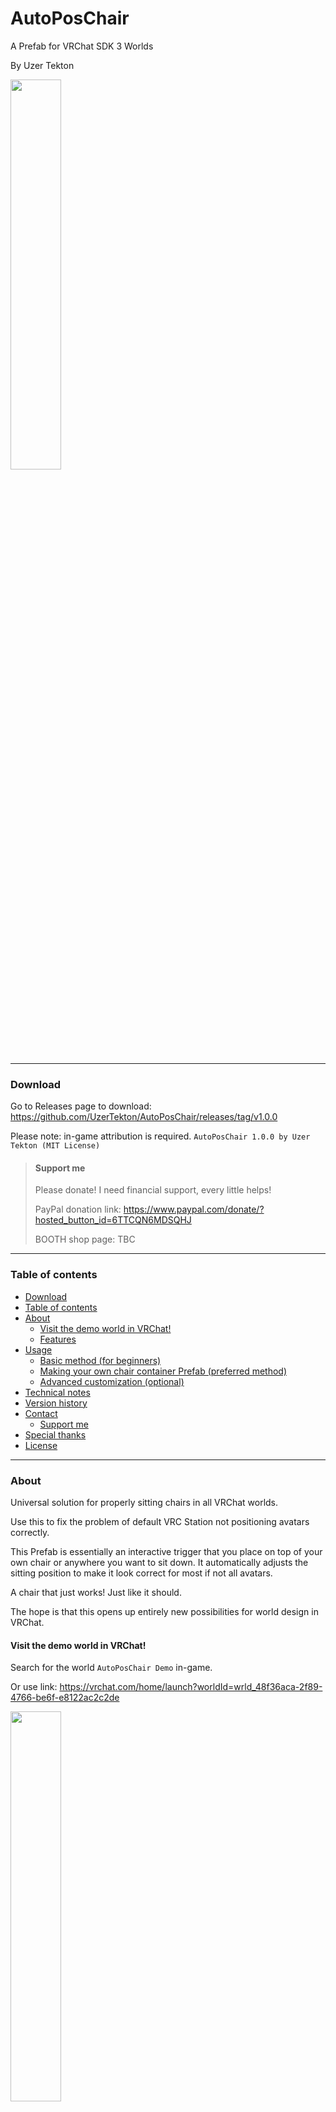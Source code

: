 # **AutoPosChair**

A Prefab for VRChat SDK 3 Worlds

By Uzer Tekton

<img src="images/20250227-QuickTest.gif" width=40% height=40%>


------------------------------------------------------------------------

### Download

Go to Releases page to download: https://github.com/UzerTekton/AutoPosChair/releases/tag/v1.0.0

Please note: in-game attribution is required. `AutoPosChair 1.0.0 by Uzer Tekton (MIT License)`

>#### Support me
>
>Please donate! I need financial support, every little helps!
>
>PayPal donation link: https://www.paypal.com/donate/?hosted_button_id=6TTCQN6MDSQHJ
>
>BOOTH shop page: TBC


------------------------------------------------------------------------

### Table of contents

- [Download](#download)
- [Table of contents](#table-of-contents)
- [About](#about)
  - [Visit the demo world in VRChat!](#visit-the-demo-world-in-vrchat)
  - [Features](#features)
- [Usage](#usage)
  - [Basic method (for beginners)](#basic-method-for-beginners)
  - [Making your own chair container Prefab (preferred method)](#making-your-own-chair-container-prefab-preferred-method)
  - [Advanced customization (optional)](#advanced-customization-optional)
- [Technical notes](#technical-notes)
- [Version history](#version-history)
- [Contact](#contact)
  - [Support me](#support-me)
- [Special thanks](#special-thanks)
- [License](#license)


------------------------------------------------------------------------

### About

Universal solution for properly sitting chairs in all VRChat worlds.

Use this to fix the problem of default VRC Station not positioning avatars correctly.

This Prefab is essentially an interactive trigger that you place on top of your own chair or anywhere you want to sit down. It automatically adjusts the sitting position to make it look correct for most if not all avatars.

A chair that just works! Just like it should.

The hope is that this opens up entirely new possibilities for world design in VRChat.


#### Visit the demo world in VRChat!

Search for the world `AutoPosChair Demo` in-game.

Or use link: https://vrchat.com/home/launch?worldId=wrld_48f36aca-2f89-4766-be6f-e8122ac2c2de

<img src="images/20250227-World.png" width=40% height=40%>


#### Features

- Easy to use, all you need to do is place an instance of the Prefab on top of your own chair model.
- One chair fits all avatars:
  - All heights and sizes and body proportions
  - Different sitting poses (e.g. cross-legged)
  - Strange avatars with no legs or non-proportional legs
- The chair works in all situations:
  - Changing avatar while seated
  - Changing avatar height while seated
  - Rotated chair of any angle in world space
  - Scaled chair of any scale in world space
  - In a VRC Pickup e.g. being thrown
  - In a moving object e.g. a vehicle
- Other features:
  - Works in VR
  - Custom proximity detection to prevent entering chair from afar
  - Minimal performance impact, even with large number of chairs
  - Minimal network usage
  - Works with avatar culling
  - Smooth adjustment motion
  - In-game error log output
  - Fully commented Udon Graph


------------------------------------------------------------------------

### Usage

<img src="images/20250227-Usage.png" width=40% height=40%>

Visit the demo world for a visual guide! Search for the world `AutoPosChair Demo` in-game.

- Prerequisite: Have VRChat SDK 3 installed. Use VCC to install if in doubt.
- Import the package (drag and drop into your Assets window). You will need:
```
AutoPosChair (Prefab)
AutoPosChairCalibrator (Udon Graph)
AutoPosChairProximityChecker (Udon Graph)
```
- Put these somewhere in your Assets folder, e.g. inside `Assets/Prefabs/AutoPosChair/`


#### Basic method (for beginners)

- Use this method only if you want something done quickly and easily, and only for a few chairs. The preferred method is to put it inside your own Prefab (see later section).
- Drag and drop an instance of the Prefab `AutoPosChair` into your scene, then position it on top of your chair seat.
    - By default, the pivot position of the Prefab is the center point of a 40 x 40 cm area on your sitting surface (such as a chair seat). Therefore the Prefab position should be 0.2 m horizontally offset backwards from the front edge of your chair.
    - The Prefab height position (Y) is the height of your sitting surface from the floor, a height of 0.5 m (typical for a dining chair) is a good starting point.
    - You don't need to be super precise. You can just eyeball it and then adjust the position if necessary.
- Load up the game and it should work now.


#### Making your own chair container Prefab (preferred method)

- Use this method to maintain consistency across all chairs of the same type.
- The basic idea is to make a Prefab with have an empty GameObject as parent, and put your own chair model and AutoPosChair alongside each other inside it.
- Avoid non-uniform scaling. While it could still work, Unity does not like non-uniform scaling with rotations and it may create unpredictable results.
- Avoid changing the internal hierarchy of the Prefab because it may create unpredictable results.
- An example using the recommended structure:
```
YourDiningChair (Your own Prefab, empty GameObject, zero transform and uniform scale.)
├── YourDiningChairModel (Your own chair model.)
└── AutoPosChair (Positioned above the seating surface.)
```
-  Once you have made such a Prefab, you can then place any number of instances of this chair into your world.


#### Advanced customization (optional)

- This can be done either via Instance Overrides inside a chair Prefab (e.g. just start changing things inside YourDiningChair), or Prefab Variants if you are managing many different types of chairs with some shared Overrides between types.
- Modify the children objects inside `AutoPosChair` to customize your chair.
  - `BoxForInteraction`: You can change the interaction trigger to any shape you want by changing the Box Collider component. Default a 40 x 40 x 10 cm box.
    - For example, to make the whole chair clickable, replacing the Box Collider with a chair shaped Mesh Collider (and add a Mesh Renderer) as the trigger. It is recommended to keep `AutoPosChair` independent from the actual chair model, and use a duplicate Mesh Collider (and Mesh Filter) as the trigger. This is because:
      - Objects marked as static will not get highlighted when mouseover. But objects not marked as static will not get baked lighting. Best keep them independent.
      - If you place any other object (such as the chair model) as a child under `BoxForInteraction`, the whole chair would get highlighted when mouseover (unless marked as static), while only the invisible box is clickable, which is visually inconsistent and confusing.
  - `SphereForProximityCheck`: You can adjust how far away you want the chair to become interactable. Default 2 m radius.
  - `StationEnter`: No need to touch this, this is controlled by the script.
  - `StationExit`: You can position this to a more sensible place for your particular chair, for example on the floor on the left or right side of a booth seating or dining chair (IRL you wouldn't stand on the table), or behind the chair if you are sitting on a cliff (to prevent falling).
  - `TargetChairEdge`: This is the reference position the script looks at for calculations. You can adjust its local position (but not local rotation) to precisely align with the edge of whatever surface you are sitting on. This will affect the final sitting position.
    - When placed correctly, `TargetChairEdge` Z axis should point in the direction the chair is facing. Y axis should be perpendicular (upwards) to the seating surface. X axis should align with the actual chair edge.
    - `TargetChairEdge` local rotations must be 0,0,0 for calibration to work properly. If you want a rotated chair, you can rotate the parent objects (`AutoPosChair` or its parents), but not the `TargetChairEdge` itself locally.


------------------------------------------------------------------------

### Technical notes

<img src="images/20250227-Technical.png" width=40% height=40%>

- Made with Udon Graph in Unity 2022.3.22f1 with VRChat SDK Worlds 3.7.5
- The underlying principle is similar to UdonCalibratingChairs 4.0 by Superbstingray, but with a completely new algorithm and calibration process.
- The basic idea is adjusting the position of the StationEnter, so that the avatar looks like it is sitting correctly while inside the VRC Station.
- The transform calculation is based on the front edge of the chair.
  - The script estimates there the chair edge should be by taking into account an assumed thigh thickness ratio and overhang ratio in relation to the UpperLeg bones lengths. The default ratios are tested to look correct for most avatars.
  - The transform method keeps the player perfectly centered from left to right (i.e. no X axis or sideways movement).
- Calibration cycles loop until the transform is completed within a tolerance distance, with a safety timeout period (default 10 seconds).
- The calibration only runs when someone sits down, so there is minimal performance impact, even with a large number of chairs.
- The only network usage is one final sync of the final position fired by the sitting down player when their own calibration is completed. This is mainly for avatars beyond the culling distance to position correctly, because Udon cannot detect whether an avatar is culled (by culling distance), and calibrating with a culled avatar will create inaccurate results.
  - The alternative strategy of doing everything locally (such as the case of UCC 4.0) requires waiting for the remote player to get within a certain range before calibrating. However, there is no way in Udon to tell whether an avatar is culled, nor detect the culling distance settings. Because the culling distance can vary from player to player, if we were to simply assume a calibration range for everyone, it is very easy to have calibrations done on a culled avatar, or have unculled avatar in the distance waiting for calibration while looking weird.
  - This script would instead calibrate remote players regardless of distance, and have the final correct position synced to everyone by the person sitting down, who should always have the most accurate avatar model for calibration and unaffected by any culling. This will ensure even the culled avatars have the correct position, and no avatar is left uncalibrated in the distance.
  - Since it is only one Vector3 variable, synced only one time per sitting down (or adjusting heights etc.), the network usage is minimal and inconsequential in the grand scheme of things.
  - There is a rare edge case when you walk towards a culled player who is sat down, had changed their height or avatar, and had already finished their re-calibration, their avatar will reload for you locally but not for them, thus triggering a re-calibration locally only for you, during this time if you quickly move away and have their avatar culled again during this calibration, the calibration will be performed on their culled avatar thus creating wrong results.
    - One way to fix this would be requesting the owner to re-sync every time someone starts a calibration, but this will generate too much requests when someone is sitting down normally and everyone in the server is requesting for a re-sync. Therefore this bug remains unfixed. Udon has no way for detecting culled avatars and we have simply reached the limit of the system.
- The script reacts to avatar changes and avatar eye height changes while being seated, and restarts calibration automatically.
- The script uses a fallback method for strange avatars that do not have conventional bone structures or are grossly over-sized, and puts them directly on top the chair (like a plushie) to look correct. Try using VRCat or VRRat.
- Some functions such as disabling tooltip and VR fix for rotated stations are based on UCC 4.0 by Superbstingray.
- The Prefab is designed based on a typical dining chair with an IRL seating height of 50 cm from the floor, and the VRChat assumption of the player collider being a 40 cm diameter 165 cm tall capsule. The 40 x 40 x 10 cm box is optimal for visual legibility and clickability from all view angles. In other words, the Prefab conforms to the same assumptions of the default VRChat animations and poses, and is designed to be user-friendly.
- Proximity checking uses a sphere collider for realism and performance reasons. The default radius is 2 m measured at eye level (correspondingly 1 m above the seating surface, or 1.5 m from the floor). Beware that this radius could be affected by scaling.
- A simple usage example can be found in the Examples folder. It shows the recommended structure for making your own chair. The AutoPosChair Prefab doesn't need the Examples folder to function, you can safely delete the folder to save space.
- By default "Can use station from station" is turned off. This is because there is currently a bug with VRC Station when entering station from another station, the camera view angle limits will be messed up. This is a bug of the VRC component itself and can only be fixed by VRChat devs.


------------------------------------------------------------------------

### Version history

#### AutoPosChair 1.0.0

2025-02-27

- Initial release


------------------------------------------------------------------------

### Contact

Leave a message on my Discord server or DM me: https://discord.gg/yG4HnBM8Du


#### Support me

Please donate! I need financial support, every little helps!

PayPal donation link: https://www.paypal.com/donate/?hosted_button_id=6TTCQN6MDSQHJ

BOOTH shop page: TBC


-------------

### Special thanks

Some non-substantial parts are a derivative of UdonCalibratingChairs 4.0 by Superbstingray (MIT License).

Thank you for helping with testing and feedback and encouragement!

<img src="images/20250227-Thanks.png" width=40% height=40%>


------------------------------------------------------------------------

### License

AutoPosChair is available under the MIT License with an additional condition:

For use of this Prefab in a VRChat world, an in-game attribution is required, by including the asset title, the version used, author name, and type of license.

`AutoPosChair 1.0.0 by Uzer Tekton (MIT License)`

